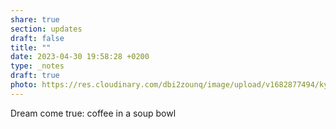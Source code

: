 ```yaml
---
share: true
section: updates
draft: false
title: ""
date: 2023-04-30 19:58:28 +0200
type: _notes
draft: true
photo: https://res.cloudinary.com/dbi2zounq/image/upload/v1682877494/kyddralerkxxvkmmkjpa.jpg
---
```



Dream come true: coffee in a soup bowl
